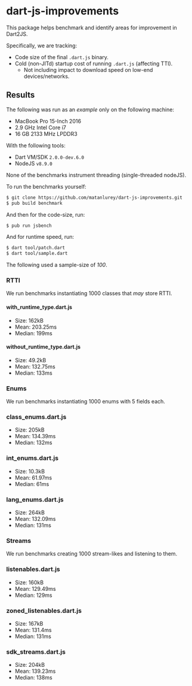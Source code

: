 # dart-js-improvements

This package helps benchmark and identify areas for improvement in Dart2JS.

Specifically, we are tracking:

* Code size of the final `.dart.js` binary.
* Cold (non-JITd) startup cost of running `.dart.js` (affecting TTI).
  * Not including impact to download speed on low-end devices/networks.

## Results

The following was run as an _example_ only on the following machine:

* MacBook Pro 15-Inch 2016
* 2.9 GHz Intel Core i7
* 16 GB 2133 MHz LPDDR3

With the following tools:

* Dart VM/SDK `2.0.0-dev.6.0`
* NodeJS `v8.9.0`

None of the benchmarks instrument threading (single-threaded nodeJS).

To run the benchmarks yourself:

```bash
$ git clone https://github.com/matanlurey/dart-js-improvements.git
$ pub build benchmark 
```

And then for the code-size, run:

```bash
$ pub run jsbench
```

And for runtime speed, run:

```bash
$ dart tool/patch.dart
$ dart tool/sample.dart
```

The following used a sample-size of _100_.

### RTTI

We run benchmarks instantiating 1000 classes that _may_ store RTTI.

#### with_runtime_type.dart.js

* Size: 162kB
* Mean: 203.25ms
* Median: 199ms

#### without_runtime_type.dart.js

* Size: 49.2kB
* Mean: 132.75ms
* Median: 133ms

### Enums

We run benchmarks instantiating 1000 enums with 5 fields each.

### class_enums.dart.js

* Size: 205kB
* Mean: 134.39ms
* Median: 132ms

### int_enums.dart.js

* Size: 10.3kB
* Mean: 61.97ms
* Median: 61ms

### lang_enums.dart.js

* Size: 264kB
* Mean: 132.09ms
* Median: 131ms

### Streams

We run benchmarks creating 1000 stream-likes and listening to them.

### listenables.dart.js

* Size: 160kB
* Mean: 129.49ms
* Median: 129ms

### zoned_listenables.dart.js

* Size: 167kB
* Mean: 131.4ms
* Median: 131ms

### sdk_streams.dart.js

* Size: 204kB
* Mean: 139.23ms
* Median: 138ms
